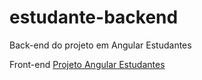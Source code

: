 # estudante-backend
Back-end do projeto em Angular Estudantes

Front-end [Projeto Angular Estudantes](https://github.com/diegonzales1/projetoAngular-Estudantes)
